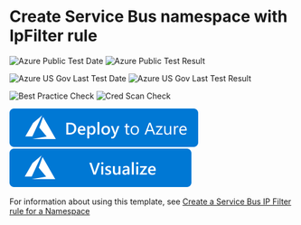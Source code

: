 # Create Service Bus namespace with IpFilter rule

![Azure Public Test Date](https://azurequickstartsservice.blob.core.windows.net/badges/301-servicebus-namespace-ipfilter/PublicLastTestDate.svg)
![Azure Public Test Result](https://azurequickstartsservice.blob.core.windows.net/badges/301-servicebus-namespace-ipfilter/PublicDeployment.svg)

![Azure US Gov Last Test Date](https://azurequickstartsservice.blob.core.windows.net/badges/301-servicebus-namespace-ipfilter/FairfaxLastTestDate.svg)
![Azure US Gov Last Test Result](https://azurequickstartsservice.blob.core.windows.net/badges/301-servicebus-namespace-ipfilter/FairfaxDeployment.svg)

![Best Practice Check](https://azurequickstartsservice.blob.core.windows.net/badges/301-servicebus-namespace-ipfilter/BestPracticeResult.svg)
![Cred Scan Check](https://azurequickstartsservice.blob.core.windows.net/badges/301-servicebus-namespace-ipfilter/CredScanResult.svg)

[![Deploy To Azure](https://raw.githubusercontent.com/Azure/azure-quickstart-templates/master/1-CONTRIBUTION-GUIDE/images/deploytoazure.svg?sanitize=true)]("https://portal.azure.com/#create/Microsoft.Template/uri/https%3A%2F%2Fraw.githubusercontent.com%2FAzure%2Fazure-quickstart-templates%2Fmaster%2F301-servicebus-namespace-ipfilter%2Fazuredeploy.json")  [![Visualize](https://raw.githubusercontent.com/Azure/azure-quickstart-templates/master/1-CONTRIBUTION-GUIDE/images/visualizebutton.svg?sanitize=true)]("http://armviz.io/#/?load=https%3A%2F%2Fraw.githubusercontent.com%2FAzure%2Fazure-quickstart-templates%2Fmaster%2F301-servicebus-namespace-ipfilter%2Fazuredeploy.json")
    



    


For information about using this template, see [Create a Service Bus IP Filter rule for a Namespace](https://docs.microsoft.com/en-us/azure/service-bus-messaging/service-bus-ip-filtering)

